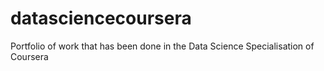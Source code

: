 # datasciencecoursera
Portfolio of work that has been done in the Data Science Specialisation of Coursera
